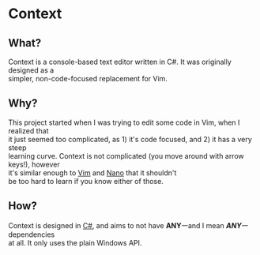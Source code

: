 # Context
## What?
Context is a console-based text editor written in C#. It was originally designed as a<br>
simpler, non-code-focused replacement for Vim.

## Why?
This project started when I was trying to edit some code in Vim, when I realized that<br>
it just seemed too complicated, as 1) it's code focused, and 2) it has a very steep<br>
learning curve. Context is not complicated (you move around with arrow keys!), however<br>
it's similar enough to [Vim](https://www.vim.org) and [Nano](https://www.nano-editor.org) that it shouldn't<br>
be too hard to learn if you know either of those.

## How?
Context is designed in [C#](https://docs.microsoft.com/en-us/dotnet/csharp), and aims to not have **ANY**𑁋and I mean _**ANY**_𑁋dependencies<br>
at all. It only uses the plain Windows API.
